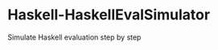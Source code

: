 Haskell-HaskellEvalSimulator
============================

Simulate Haskell evaluation step by step
